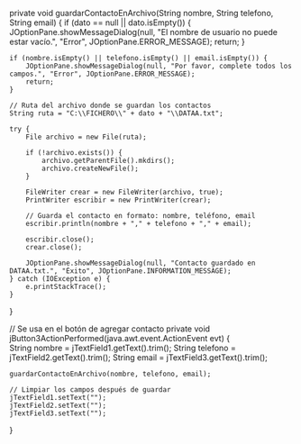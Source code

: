 private void guardarContactoEnArchivo(String nombre, String telefono, String email) {
    if (dato == null || dato.isEmpty()) {
        JOptionPane.showMessageDialog(null, "El nombre de usuario no puede estar vacío.", "Error", JOptionPane.ERROR_MESSAGE);
        return;
    }

    if (nombre.isEmpty() || telefono.isEmpty() || email.isEmpty()) {
        JOptionPane.showMessageDialog(null, "Por favor, complete todos los campos.", "Error", JOptionPane.ERROR_MESSAGE);
        return;
    }

    // Ruta del archivo donde se guardan los contactos
    String ruta = "C:\\FICHERO\\" + dato + "\\DATAA.txt";

    try {
        File archivo = new File(ruta);
        
        if (!archivo.exists()) {
            archivo.getParentFile().mkdirs();
            archivo.createNewFile();
        }

        FileWriter crear = new FileWriter(archivo, true);
        PrintWriter escribir = new PrintWriter(crear);

        // Guarda el contacto en formato: nombre, teléfono, email
        escribir.println(nombre + "," + telefono + "," + email);

        escribir.close();
        crear.close();

        JOptionPane.showMessageDialog(null, "Contacto guardado en DATAA.txt.", "Éxito", JOptionPane.INFORMATION_MESSAGE);
    } catch (IOException e) {
        e.printStackTrace();
    }
}

// Se usa en el botón de agregar contacto
private void jButton3ActionPerformed(java.awt.event.ActionEvent evt) {                                         
    String nombre = jTextField1.getText().trim();
    String telefono = jTextField2.getText().trim();
    String email = jTextField3.getText().trim();

    guardarContactoEnArchivo(nombre, telefono, email);

    // Limpiar los campos después de guardar
    jTextField1.setText("");
    jTextField2.setText("");
    jTextField3.setText("");
}

